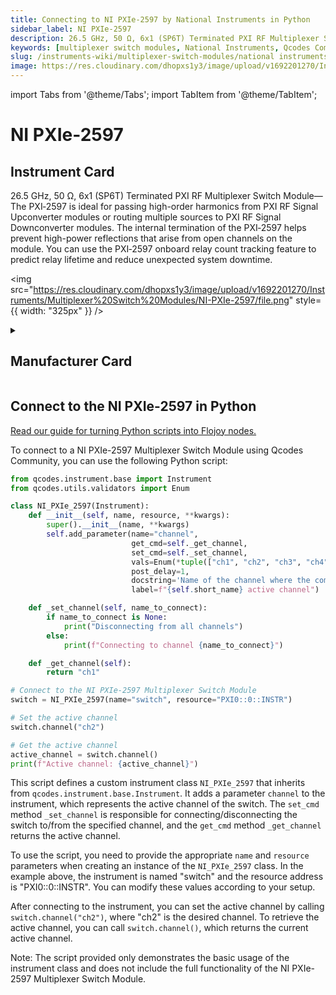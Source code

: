 ```yaml
---
title: Connecting to NI PXIe-2597 by National Instruments in Python
sidebar_label: NI PXIe-2597
description: 26.5 GHz, 50 Ω, 6x1 (SP6T) Terminated PXI RF Multiplexer Switch Module—The PXI‑2597 is ideal for passing high-order harmonics from PXI RF Signal Upconverter modules or routing multiple sources to PXI RF Signal Downconverter modules. The internal termination of the PXI‑2597 helps prevent high-power reflections that arise from open channels on the module. You can use the PXI‑2597 onboard relay count tracking feature to predict relay lifetime and reduce unexpected system downtime.
keywords: [multiplexer switch modules, National Instruments, Qcodes Community]
slug: /instruments-wiki/multiplexer-switch-modules/national instruments/ni-pxie-2597
image: https://res.cloudinary.com/dhopxs1y3/image/upload/v1692201270/Instruments/Multiplexer%20Switch%20Modules/NI-PXIe-2597/file.png
---
```


import Tabs from '@theme/Tabs';
import TabItem from '@theme/TabItem';

# NI PXIe-2597

## Instrument Card

<div className="flex">

<div>

26.5 GHz, 50 Ω, 6x1 (SP6T) Terminated PXI RF Multiplexer Switch Module—The PXI‑2597 is ideal for passing high-order harmonics from PXI RF Signal Upconverter modules or routing multiple sources to PXI RF Signal Downconverter modules. The internal termination of the PXI‑2597 helps prevent high-power reflections that arise from open channels on the module. You can use the PXI‑2597 onboard relay count tracking feature to predict relay lifetime and reduce unexpected system downtime.

</div>

<img src="https://res.cloudinary.com/dhopxs1y3/image/upload/v1692201270/Instruments/Multiplexer%20Switch%20Modules/NI-PXIe-2597/file.png" style={{ width: "325px" }} />

</div>

<details>
<summary><h2>Manufacturer Card</h2></summary>

<img src="https://res.cloudinary.com/dhopxs1y3/image/upload/e_bgremoval/v1692125989/Instruments/Vendor%20Logos/National_Instruments.png" style={{ width: "100%", objectFit: "cover" }} />

A producer of automated test equipment and virtual instrumentation software. Common applications include data acquisition, instrument control and machine vision. <a href="https://www.ni.com/en-ca.html">Website</a>.

<ul>
  <li>Headquarters: Austin, Texas, USA</li>
  <li>Yearly Revenue (millions, USD): 1657.0</li>
</ul>
</details>

## Connect to the NI PXIe-2597 in Python

[Read our guide for turning Python scripts into Flojoy nodes.](https://docs.flojoy.ai/custom-nodes/creating-custom-node/)


<Tabs>
<TabItem value="Qcodes Community" label="Qcodes Community">

To connect to a NI PXIe-2597 Multiplexer Switch Module using Qcodes Community, you can use the following Python script:

```python
from qcodes.instrument.base import Instrument
from qcodes.utils.validators import Enum

class NI_PXIe_2597(Instrument):
    def __init__(self, name, resource, **kwargs):
        super().__init__(name, **kwargs)
        self.add_parameter(name="channel",
                           get_cmd=self._get_channel,
                           set_cmd=self._set_channel,
                           vals=Enum(*tuple(["ch1", "ch2", "ch3", "ch4", "ch5", "ch6", None])),
                           post_delay=1,
                           docstring='Name of the channel where the common "com" port is connected to',
                           label=f"{self.short_name} active channel")

    def _set_channel(self, name_to_connect):
        if name_to_connect is None:
            print("Disconnecting from all channels")
        else:
            print(f"Connecting to channel {name_to_connect}")

    def _get_channel(self):
        return "ch1"

# Connect to the NI PXIe-2597 Multiplexer Switch Module
switch = NI_PXIe_2597(name="switch", resource="PXI0::0::INSTR")

# Set the active channel
switch.channel("ch2")

# Get the active channel
active_channel = switch.channel()
print(f"Active channel: {active_channel}")
```

This script defines a custom instrument class `NI_PXIe_2597` that inherits from `qcodes.instrument.base.Instrument`. It adds a parameter `channel` to the instrument, which represents the active channel of the switch. The `set_cmd` method `_set_channel` is responsible for connecting/disconnecting the switch to/from the specified channel, and the `get_cmd` method `_get_channel` returns the active channel.

To use the script, you need to provide the appropriate `name` and `resource` parameters when creating an instance of the `NI_PXIe_2597` class. In the example above, the instrument is named "switch" and the resource address is "PXI0::0::INSTR". You can modify these values according to your setup.

After connecting to the instrument, you can set the active channel by calling `switch.channel("ch2")`, where "ch2" is the desired channel. To retrieve the active channel, you can call `switch.channel()`, which returns the current active channel.

Note: The script provided only demonstrates the basic usage of the instrument class and does not include the full functionality of the NI PXIe-2597 Multiplexer Switch Module.

</TabItem>
</Tabs>